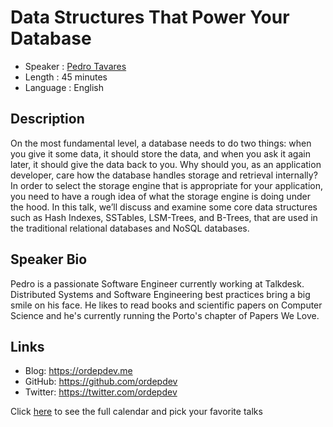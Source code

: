 Data Structures That Power Your Database
========================================

* Speaker   : [Pedro Tavares](https://pixels.camp/ordepdev)
* Length    : 45 minutes
* Language  : English

Description
-----------

On the most fundamental level, a database needs to do two things: when you give it some data, it should store the data, and when you ask it again later, it should give the data back to you. Why should you, as an application developer, care how the database handles storage and retrieval internally? In order to select the storage engine that is appropriate for your application, you need to have a rough idea of what the storage engine is doing under the hood. In this talk, we’ll discuss and examine some core data structures such as Hash Indexes, SSTables, LSM-Trees, and B-Trees, that are used in the traditional relational databases and NoSQL databases.

Speaker Bio
-----------

Pedro is a passionate Software Engineer currently working at Talkdesk. Distributed Systems and Software Engineering best practices bring a big smile on his face. He likes to read books and scientific papers on Computer Science and he's currently running the Porto's chapter of Papers We Love.

Links
----------

* Blog: https://ordepdev.me
* GitHub: https://github.com/ordepdev
* Twitter: https://twitter.com/ordepdev

Click [here][1] to see the full calendar and pick your favorite talks

[1]: https://pixels.camp/schedule/
